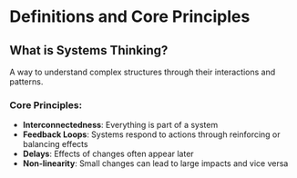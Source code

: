# Definitions and Core Principles

## What is Systems Thinking?

A way to understand complex structures through their interactions and patterns.

### Core Principles:

- **Interconnectedness**: Everything is part of a system
- **Feedback Loops**: Systems respond to actions through reinforcing or balancing effects
- **Delays**: Effects of changes often appear later
- **Non-linearity**: Small changes can lead to large impacts and vice versa
